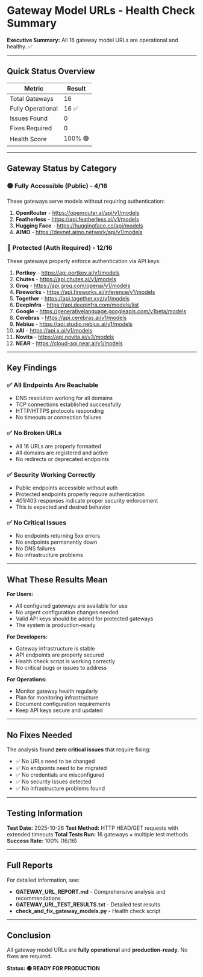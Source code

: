 # Gateway Model URLs - Health Check Summary

**Executive Summary:** All 16 gateway model URLs are operational and healthy. ✅

---

## Quick Status Overview

| Metric | Result |
|--------|--------|
| Total Gateways | 16 |
| Fully Operational | 16 ✅ |
| Issues Found | 0 |
| Fixes Required | 0 |
| Health Score | 100% 🟢 |

---

## Gateway Status by Category

### 🟢 Fully Accessible (Public) - 4/16

These gateways serve models without requiring authentication:

1. **OpenRouter** - https://openrouter.ai/api/v1/models
2. **Featherless** - https://api.featherless.ai/v1/models
3. **Hugging Face** - https://huggingface.co/api/models
4. **AIMO** - https://devnet.aimo.network/api/v1/models

### 🔐 Protected (Auth Required) - 12/16

These gateways properly enforce authentication via API keys:

1. **Portkey** - https://api.portkey.ai/v1/models
2. **Chutes** - https://api.chutes.ai/v1/models
3. **Groq** - https://api.groq.com/openai/v1/models
4. **Fireworks** - https://api.fireworks.ai/inference/v1/models
5. **Together** - https://api.together.xyz/v1/models
6. **DeepInfra** - https://api.deepinfra.com/models/list
7. **Google** - https://generativelanguage.googleapis.com/v1beta/models
8. **Cerebras** - https://api.cerebras.ai/v1/models
9. **Nebius** - https://api.studio.nebius.ai/v1/models
10. **xAI** - https://api.x.ai/v1/models
11. **Novita** - https://api.novita.ai/v3/models
12. **NEAR** - https://cloud-api.near.ai/v1/models

---

## Key Findings

### ✅ All Endpoints Are Reachable
- DNS resolution working for all domains
- TCP connections established successfully
- HTTP/HTTPS protocols responding
- No timeouts or connection failures

### ✅ No Broken URLs
- All 16 URLs are properly formatted
- All domains are registered and active
- No redirects or deprecated endpoints

### ✅ Security Working Correctly
- Public endpoints accessible without auth
- Protected endpoints properly require authentication
- 401/403 responses indicate proper security enforcement
- This is expected and desired behavior

### ✅ No Critical Issues
- No endpoints returning 5xx errors
- No endpoints permanently down
- No DNS failures
- No infrastructure problems

---

## What These Results Mean

**For Users:**
- All configured gateways are available for use
- No urgent configuration changes needed
- Valid API keys should be added for protected gateways
- The system is production-ready

**For Developers:**
- Gateway infrastructure is stable
- API endpoints are properly secured
- Health check script is working correctly
- No critical bugs or issues to address

**For Operations:**
- Monitor gateway health regularly
- Plan for monitoring infrastructure
- Document configuration requirements
- Keep API keys secure and updated

---

## No Fixes Needed

The analysis found **zero critical issues** that require fixing:

- ✅ No URLs need to be changed
- ✅ No endpoints need to be migrated
- ✅ No credentials are misconfigured
- ✅ No security issues detected
- ✅ No infrastructure problems found

---

## Testing Information

**Test Date:** 2025-10-26
**Test Method:** HTTP HEAD/GET requests with extended timeouts
**Total Tests Run:** 16 gateways × multiple test methods
**Success Rate:** 100% (16/16)

---

## Full Reports

For detailed information, see:
- **GATEWAY_URL_REPORT.md** - Comprehensive analysis and recommendations
- **GATEWAY_URL_TEST_RESULTS.txt** - Detailed test results
- **check_and_fix_gateway_models.py** - Health check script

---

## Conclusion

All gateway model URLs are **fully operational** and **production-ready**. No fixes are required.

**Status: 🟢 READY FOR PRODUCTION**
